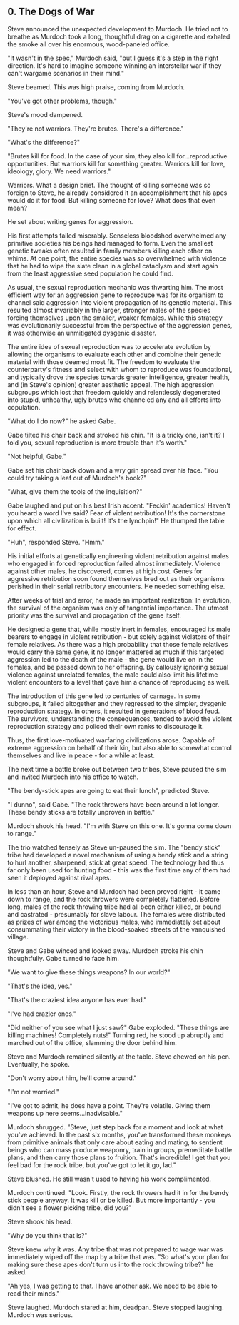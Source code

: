 ## 0. The Dogs of War

Steve announced the unexpected development to Murdoch. He tried not to breathe as Murdoch took a long, thoughtful drag on a cigarette and exhaled the smoke all over his enormous, wood-paneled office.

"It wasn't in the spec," Murdoch said, "but I guess it's a step in the right direction. It's hard to imagine someone winning an interstellar war if they can't wargame scenarios in their mind."

Steve beamed. This was high praise, coming from Murdoch.

"You've got other problems, though."

Steve's mood dampened.

"They're not warriors. They're brutes. There's a difference."

"What's the difference?"

"Brutes kill for food. In the case of your sim, they also kill for...reproductive opportunities. But warriors kill for something greater. Warriors kill for love, ideology, glory. We need warriors."

Warriors. What a design brief. The thought of killing someone was so foreign to Steve, he already considered it an accomplishment that his apes would do it for food. But killing someone for love? What does that even mean?

He set about writing genes for aggression.

His first attempts failed miserably. Senseless bloodshed overwhelmed any primitive societies his beings had managed to form. Even the smallest genetic tweaks often resulted in family members killing each other on whims. At one point, the entire species was so overwhelmed with violence that he had to wipe the slate clean in a global cataclysm and start again from the least aggressive seed population he could find.

As usual, the sexual reproduction mechanic was thwarting him. The most efficient way for an aggression gene to reproduce was for its organism to channel said aggression into violent propagation of its genetic material. This resulted almost invariably in the larger, stronger males of the species forcing themselves upon the smaller, weaker females. While this strategy was evolutionarily successful from the perspective of the aggression genes, it was otherwise an unmitigated dysgenic disaster.

The entire idea of sexual reproduction was to accelerate evolution by allowing the organisms to evaluate each other and combine their genetic material with those deemed most fit. The freedom to evaluate the counterparty's fitness and select with whom to reproduce was foundational, and typically drove the species towards greater intelligence, greater health, and (in Steve's opinion) greater aesthetic appeal. The high aggression subgroups which lost that freedom quickly and relentlessly degenerated into stupid, unhealthy, ugly brutes who channeled any and all efforts into copulation.

"What do I do now?" he asked Gabe.

Gabe tilted his chair back and stroked his chin. "It is a tricky one, isn't it? I told you, sexual reproduction is more trouble than it's worth."

"Not helpful, Gabe."

Gabe set his chair back down and a wry grin spread over his face. "You could try taking a leaf out of Murdoch's book?"

"What, give them the tools of the inquisition?"

Gabe laughed and put on his best Irish accent. "Feckin' academics! Haven't you heard a word I've said? Fear of violent retribution! It's the cornerstone upon which all civilization is built! It's the lynchpin!" He thumped the table for effect.

"Huh", responded Steve. "Hmm."

His initial efforts at genetically engineering violent retribution against males who engaged in forced reproduction failed almost immediately. Violence against other males, he discovered, comes at high cost. Genes for aggressive retribution soon found themselves bred out as their organisms perished in their serial retributory encounters. He needed something else.

After weeks of trial and error, he made an important realization: In evolution, the survival of the organism was only of tangential importance. The utmost priority was the survival and propagation of the gene itself.

He designed a gene that, while mostly inert in females, encouraged its male bearers to engage in violent retribution - but solely against violators of their female relatives. As there was a high probability that those female relatives would carry the same gene, it no longer mattered as much if this targeted aggression led to the death of the male - the gene would live on in the females, and be passed down to her offspring. By callously ignoring sexual violence against unrelated females, the male could also limit his lifetime violent encounters to a level that gave him a chance of reproducing as well.

The introduction of this gene led to centuries of carnage. In some subgroups, it failed altogether and they regressed to the simpler, dysgenic reproduction strategy. In others, it resulted in generations of blood feud. The survivors, understanding the consequences, tended to avoid the violent reproduction strategy and policed their own ranks to discourage it.

Thus, the first love-motivated warfaring civilizations arose. Capable of extreme aggression on behalf of their kin, but also able to somewhat control themselves and live in peace - for a while at least.

The next time a battle broke out between two tribes, Steve paused the sim and invited Murdoch into his office to watch.

"The bendy-stick apes are going to eat their lunch", predicted Steve.

"I dunno", said Gabe. "The rock throwers have been around a lot longer. These bendy sticks are totally unproven in battle."

Murdoch shook his head. "I'm with Steve on this one. It's gonna come down to range."

The trio watched tensely as Steve un-paused the sim. The "bendy stick" tribe had developed a novel mechanism of using a bendy stick and a string to hurl another, sharpened, stick at great speed. The technology had thus far only been used for hunting food - this was the first time any of them had seen it deployed against rival apes.

In less than an hour, Steve and Murdoch had been proved right - it came down to range, and the rock throwers were completely flattened. Before long, males of the rock throwing tribe had all been either killed, or bound and castrated - presumably for slave labour. The females were distributed as prizes of war among the victorious males, who immediately set about consummating their victory in the blood-soaked streets of the vanquished village.

Steve and Gabe winced and looked away. Murdoch stroke his chin thoughtfully. Gabe turned to face him.

"We want to give these things weapons? In our world?"

"That's the idea, yes."

"That's the craziest idea anyone has ever had."

"I've had crazier ones."

"Did neither of you see what I just saw?" Gabe exploded. "These things are killing machines! Completely nuts!" Turning red, he stood up abruptly and marched out of the office, slamming the door behind him.

Steve and Murdoch remained silently at the table. Steve chewed on his pen. Eventually, he spoke.

"Don't worry about him, he'll come around."

"I'm not worried."

"I've got to admit, he does have a point. They're volatile. Giving them weapons up here seems...inadvisable."

Murdoch shrugged. "Steve, just step back for a moment and look at what you've achieved. In the past six months, you've transformed these monkeys from primitive animals that only care about eating and mating, to sentient beings who can mass produce weaponry, train in groups, premeditate battle plans, and then carry those plans to fruition. That's incredible! I get that you feel bad for the rock tribe, but you've got to let it go, lad."

Steve blushed. He still wasn't used to having his work complimented.

Murdoch continued. "Look. Firstly, the rock throwers had it in for the bendy stick people anyway. It was kill or be killed. But more importantly - you didn't see a flower picking tribe, did you?"

Steve shook his head.

"Why do you think that is?"

Steve knew why it was. Any tribe that was not prepared to wage war was immediately wiped off the map by a tribe that was. "So what's your plan for making sure these apes don't turn us into the rock throwing tribe?" he asked.

"Ah yes, I was getting to that. I have another ask. We need to be able to read their minds."

Steve laughed. Murdoch stared at him, deadpan. Steve stopped laughing. Murdoch was serious.

